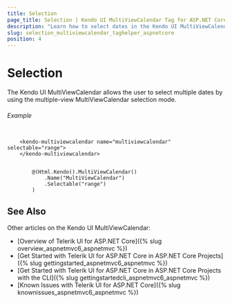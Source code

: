 ```yaml
---
title: Selection
page_title: Selection | Kendo UI MultiViewCalendar Tag for ASP.NET Core
description: "Learn how to select dates in the Kendo UI MultiViewCalendar widget."
slug: selection_multiviewcalendar_taghelper_aspnetcore
position: 4
---
```


# Selection

The Kendo UI MultiViewCalendar allows the user to select multiple dates by using the multiple-view MultiViewCalendar selection mode.

###### Example

```tagHelper

    <kendo-multiviewcalendar name="multiviewcalendar" selectable="range">        
    </kendo-multiviewcalendar>

```
```Razor

        @(Html.Kendo().MultiViewCalendar()
            .Name("MultiViewCalendar")
            .Selectable("range")
        )
```

## See Also

Other articles on the Kendo UI MultiViewCalendar:

* [Overview of Telerik UI for ASP.NET Core]({% slug overview_aspnetmvc6_aspnetmvc %})
* [Get Started with Telerik UI for ASP.NET Core in ASP.NET Core Projects]({% slug gettingstarted_aspnetmvc6_aspnetmvc %})
* [Get Started with Telerik UI for ASP.NET Core in ASP.NET Core Projects with the CLI]({% slug gettingstartedcli_aspnetmvc6_aspnetmvc %})
* [Known Issues with Telerik UI for ASP.NET Core]({% slug knownissues_aspnetmvc6_aspnetmvc %})
